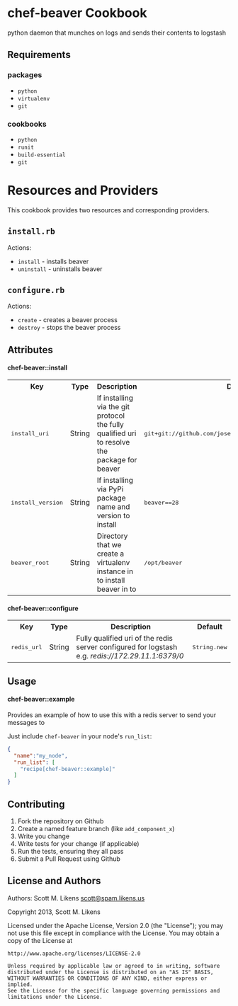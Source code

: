 chef-beaver Cookbook
====================

python daemon that munches on logs and sends their contents to logstash


Requirements
------------

### packages
- `python`
- `virtualenv`
- `git`

### cookbooks
- `python`
- `runit`
- `build-essential`
- `git`

Resources and Providers
=======================

This cookbook provides two resources and corresponding providers.

`install.rb`
-------------

Actions:

* `install` - installs beaver
* `uninstall` - uninstalls beaver

`configure.rb`
-------------

Actions:

* `create` - creates a beaver process
* `destroy` - stops the beaver process

Attributes
----------

#### chef-beaver::install
<table>
  <tr>
    <th>Key</th>
    <th>Type</th>
    <th>Description</th>
    <th>Default</th>
  </tr>
  <tr>
    <td><tt>install_uri</tt></td>
    <td>String</td>
    <td>If installing via the git protocol the fully qualified uri to resolve the package for beaver</td>
    <td><tt>git+git://github.com/josegonzalez/beaver.git#egg=beaver</tt></td>
  </tr>
  <tr>
    <td><tt>install_version</tt></td>
    <td>String</td>
    <td>If installing via PyPi package name and version to install</td>
    <td><tt>beaver==28</tt></td>
  </tr> 
  <tr>
    <td><tt>beaver_root</tt></td>
    <td>String</td>
    <td>Directory that we create a virtualenv instance in to install beaver in to</td>
    <td><tt>/opt/beaver</tt></td>
  </tr>
</table>

#### chef-beaver::configure
<table>
  <tr>
    <th>Key</th>
    <th>Type</th>
    <th>Description</th>
    <th>Default</th>
  </tr>
  <tr>
    <td><tt>redis_url</tt></td>
    <td>String</td>
    <td>Fully qualified uri of the redis server configured for logstash e.g. <i>redis://172.29.11.1:6379/0</i></td>
    <td><tt>String.new</tt></td>
  </tr>
</table>

Usage
-----
#### chef-beaver::example

Provides an example of how to use this with a redis server to send your messages to

Just include `chef-beaver` in your node's `run_list`:

```json
{
  "name":"my_node",
  "run_list": [
    "recipe[chef-beaver::example]"
  ]
}
```

Contributing
------------

1. Fork the repository on Github
2. Create a named feature branch (like `add_component_x`)
3. Write you change
4. Write tests for your change (if applicable)
5. Run the tests, ensuring they all pass
6. Submit a Pull Request using Github

License and Authors
-------------------
Authors: Scott M. Likens <scott@spam.likens.us>

Copyright 2013, Scott M. Likens

Licensed under the Apache License, Version 2.0 (the "License");
you may not use this file except in compliance with the License.
You may obtain a copy of the License at

    http://www.apache.org/licenses/LICENSE-2.0
    
    Unless required by applicable law or agreed to in writing, software
    distributed under the License is distributed on an "AS IS" BASIS,
    WITHOUT WARRANTIES OR CONDITIONS OF ANY KIND, either express or implied.
    See the License for the specific language governing permissions and
    limitations under the License.

